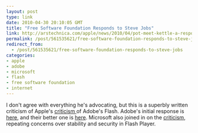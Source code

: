 ```yaml
---
layout: post
type: link
date: 2010-04-30 20:10:05 GMT
title: "Free Software Foundation Responds to Steve Jobs"
link: http://arstechnica.com/apple/news/2010/04/pot-meet-kettle-a-response-to-steve-jobs-letter-on-flash.ars
permalink: /post/561535621/free-software-foundation-responds-to-steve-jobs
redirect_from: 
  - /post/561535621/free-software-foundation-responds-to-steve-jobs
categories:
- apple
- adobe
- microsoft
- flash
- free software foundation
- internet
---
```

I don't agree with everything he's advocating, but this is a superbly written criticism of Apple's <a href="http://www.apple.com/hotnews/thoughts-on-flash/">criticism </a>of Adobe's Flash. Adobe's initial response is <a href="http://blogs.wsj.com/digits/2010/04/29/live-blogging-the-journals-interview-with-adobe-ceo/">here</a>, and their better one is <a href="http://blogs.adobe.com/conversations/2010/04/moving_forward.html">here</a>. Microsoft also joined in on the <a href="http://www.engadget.com/2010/04/30/microsoft-weighs-in-the-future-of-the-web-is-html5?icid=sphere_blogsmith_inpage_engadget">criticism</a>, repeating concerns over stability and security in Flash Player.
